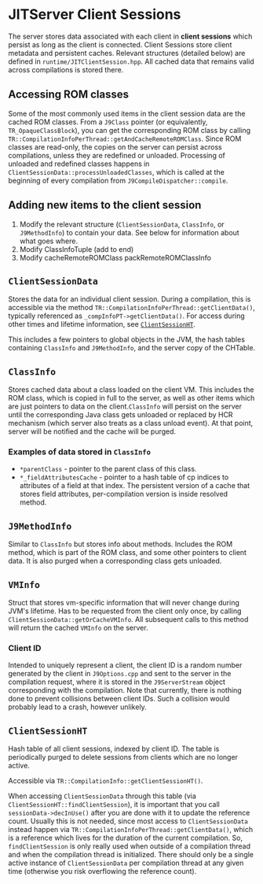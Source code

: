 <!--
Copyright (c) 2018, 2021 IBM Corp. and others

This program and the accompanying materials are made available under
the terms of the Eclipse Public License 2.0 which accompanies this
distribution and is available at https://www.eclipse.org/legal/epl-2.0/
or the Apache License, Version 2.0 which accompanies this distribution and
is available at https://www.apache.org/licenses/LICENSE-2.0.

This Source Code may also be made available under the following
Secondary Licenses when the conditions for such availability set
forth in the Eclipse Public License, v. 2.0 are satisfied: GNU
General Public License, version 2 with the GNU Classpath
Exception [1] and GNU General Public License, version 2 with the
OpenJDK Assembly Exception [2].

[1] https://www.gnu.org/software/classpath/license.html
[2] http://openjdk.java.net/legal/assembly-exception.html

SPDX-License-Identifier: EPL-2.0 OR Apache-2.0 OR GPL-2.0 WITH Classpath-exception-2.0 OR LicenseRef-GPL-2.0 WITH Assembly-exception
-->

# JITServer Client Sessions

The server stores data associated with each client  in **client sessions** which persist as long as the client is connected. Client Sessions store client metadata and persistent caches. Relevant structures (detailed below) are defined in `runtime/JITClientSession.hpp`. All cached data that remains valid across compilations is stored there.

## Accessing ROM classes

Some of the most commonly used items in the client session data are the cached ROM classes. From a `J9Class` pointer (or equivalently, `TR_OpaqueClassBlock`), you can get the corresponding ROM class by calling `TR::CompilationInfoPerThread::getAndCacheRemoteROMClass`. Since ROM classes are read-only, the copies on the server can persist across compilations, unless they are redefined or unloaded. Processing of unloaded and redefined classes happens in `ClientSessionData::processUnloadedClasses`, which is called at the beginning of every compilation from `J9CompileDispatcher::compile`.

## Adding new items to the client session

1. Modify the relevant structure (`ClientSessionData`, `ClassInfo`, or `J9MethodInfo`) to contain your data. See below for information about what goes where.
2. Modify ClassInfoTuple (add to end)
3. Modify cacheRemoteROMClass packRemoteROMClassInfo

## `ClientSessionData`

Stores the data for an individual client session. During a compilation, this is accessible via the method `TR::CompilationInfoPerThread::getClientData()`, typically referenced as `_compInfoPT->getClientData()`. For access during other times and lifetime information, see [`ClientSessionHT`](#clientsessionht).

This includes a few pointers to global objects in the JVM, the hash tables containing `ClassInfo` and `J9MethodInfo`, and the server copy of the CHTable.

## `ClassInfo`

Stores cached data about a class loaded on the client VM. This includes the ROM class, which is copied in full to the server, as well as other items which are just pointers to data on the client.`ClassInfo` will persist on the server until the corresponding Java class gets unloaded or replaced by HCR mechanism (which server also treats as a class unload event). At that point, server will be notified and the cache will be purged.

### Examples of data stored in `ClassInfo`

- `*parentClass` - pointer to the parent class of this class.
- `*_fieldAttributesCache` - pointer to a hash table of cp indices to attributes of a field at that index. The persistent version of a cache that stores field attributes, per-compilation version is inside resolved method.

## `J9MethodInfo`

Similar to `ClassInfo` but stores info about methods. Includes the ROM method, which is part of the ROM class, and some other pointers to client data. It is also purged when a corresponding class gets unloaded.

## `VMInfo`

Struct that stores vm-specific information that will never change during JVM's lifetime. Has to be requested from the client only once, by calling `ClientSessionData::getOrCacheVMInfo`. All subsequent calls to this method will return the cached `VMInfo` on the server.

### Client ID

Intended to uniquely represent a client, the client ID is a random number generated by the client in `J9Options.cpp` and sent to the server in the compilation request, where it is stored in the `J9ServerStream` object corresponding with the compilation. Note that currently, there is nothing done to prevent collisions between client IDs. Such a collision would probably lead to a crash, however unlikely.

## `ClientSessionHT`

Hash table of all client sessions, indexed by client ID. The table is periodically purged to delete sessions from clients which are no longer active.

Accessible via `TR::CompilationInfo::getClientSessionHT()`.

When accessing `ClientSessionData` through this table (via `ClientSessionHT::findClientSession`), it is important that you call `sessionData->decInUse()` after you are done with it to update the reference count. Usually this is not needed, since most access to `ClientSessionData` instead happen via `TR::CompilationInfoPerThread::getClientData()`, which is a reference which lives for the duration of the current compilation. So, `findClientSession` is only really used when outside of a compilation thread and when the compilation thread is initialized. There should only be a single active instance of `ClientSessionData` per compilation thread at any given time (otherwise you risk overflowing the reference count).
